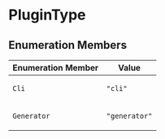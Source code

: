 # PluginType

## Enumeration Members

<table>
<thead>
<tr>
<th>Enumeration Member</th>
<th>Value</th>
</tr>
</thead>
<tbody>
<tr>
<td>

<a id="cli"></a> `Cli`

</td>
<td>

`"cli"`

</td>
</tr>
<tr>
<td>

<a id="generator"></a> `Generator`

</td>
<td>

`"generator"`

</td>
</tr>
</tbody>
</table>
